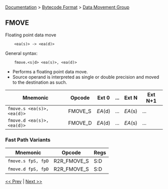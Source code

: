 [Documentation](../../README.md) > [Bytecode Format](../README.md) > [Data Movement Group](../InstructionsDataMovel.md)

## FMOVE

Floating point data move

        <ea(s)> -> <ea(d)>

General syntax:

        fmove.<s|d> <ea(s)>, <ea(d)>

* Performs a floating point data move.
* Source operand is interpreted as single or double precision and moved to the destination as such.

| Mnemonic | Opcode | Ext 0 | ... | Ext N | Ext N+1 |
| - | - | - | - | - | - |
| `fmove.s <ea(s)>, <ea(d)>` | FMOVE_S | *EA*(d) | ... | *EA*(s) | ... |
| `fmove.d <ea(s)>, <ea(d)>` | FMOVE_D | *EA*(d) | ... | *EA*(s) | ... |

### Fast Path Variants

| Mnemonic | Opcode | Regs |
| - | - | - |
| `fmove.s fpS, fpD` | R2R_FMOVE_S | S:D |
| `fmove.d fpS, fpD` | R2R_FMOVE_S | S:D |

[<< Prev](./d_09.md) | [Next >>](./d_11.md)
